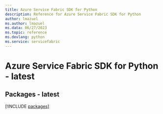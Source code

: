 ```yaml
---
title: Azure Service Fabric SDK for Python
description: Reference for Azure Service Fabric SDK for Python
author: lmazuel
ms.author: lmazuel
ms.data: 06/27/2023
ms.topic: reference
ms.devlang: python
ms.service: servicefabric
---
```

# Azure Service Fabric SDK for Python - latest
## Packages - latest
[!INCLUDE [packages](service-fabric-index.md)]